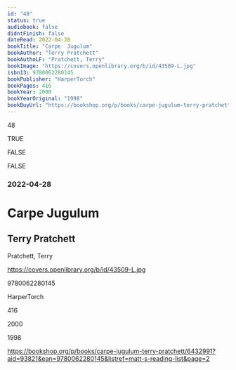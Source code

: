 ```yaml
---
id: "48"
status: true
audiobook: false
didntFinish: false
dateRead: 2022-04-28
bookTitle: "Carpe  Jugulum"
bookAuthor: "Terry Pratchett"
bookAuthoLF: "Pratchett, Terry"
bookImage: "https://covers.openlibrary.org/b/id/43509-L.jpg"
isbn13: 9780062280145
bookPublisher: "HarperTorch"
bookPages: 416
bookYear: 2000
bookYearOriginal: "1998"
bookBuyUrl: "https://bookshop.org/p/books/carpe-jugulum-terry-pratchett/6432991?aid=93821&ean=9780062280145&listref=matt-s-reading-list&page=2"
---
```

48

TRUE

FALSE

FALSE

### 2022-04-28

# Carpe  Jugulum

## Terry Pratchett

Pratchett, Terry

https://covers.openlibrary.org/b/id/43509-L.jpg

9780062280145

HarperTorch

416

2000

1998

https://bookshop.org/p/books/carpe-jugulum-terry-pratchett/6432991?aid=93821&ean=9780062280145&listref=matt-s-reading-list&page=2